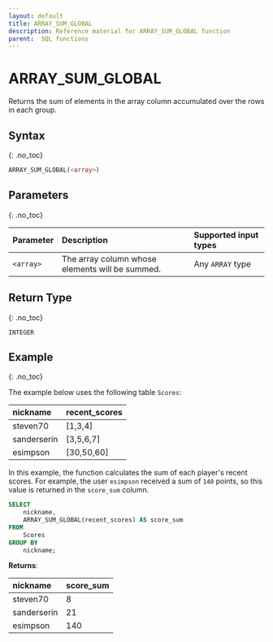 ```yaml
---
layout: default
title: ARRAY_SUM_GLOBAL
description: Reference material for ARRAY_SUM_GLOBAL function
parent:  SQL functions
---
```


# ARRAY\_SUM\_GLOBAL

Returns the sum of elements in the array column accumulated over the rows in each group.

## Syntax
{: .no_toc}

```sql
ARRAY_SUM_GLOBAL(<array>)
```

## Parameters
{: .no_toc}

| Parameter | Description                                                    | Supported input types | 
| :--------- | :-------------------------------------------------------------- | :-------|
| `<array>`   | The array column whose elements will be summed. |  Any `ARRAY` type  |

## Return Type
{: .no_toc}

`INTEGER`

## Example
{: .no_toc}

The example below uses the following table `Scores`:

| nickname        | recent_scores |
| :---------------| :-------------|
| steven70        | \[1,3,4]      |
| sanderserin     | \[3,5,6,7]    |
| esimpson        | \[30,50,60]   |


In this example, the function calculates the sum of each player's recent scores. For example, the user `esimpson` received a sum of `140` points, so this value is returned in the `score_sum` column. 

```sql
SELECT
	nickname,
	ARRAY_SUM_GLOBAL(recent_scores) AS score_sum
FROM
	Scores
GROUP BY
	nickname;
```

**Returns**:

| nickname         | score_sum     |
| :----------------| :------------ |
| steven70         | 8             |
| sanderserin      | 21            |
| esimpson         | 140           |